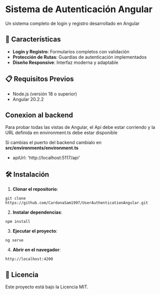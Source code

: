 # Sistema de Autenticación Angular

Un sistema completo de login y registro desarrollado en Angular 

## 🚀 Características

- **Login y Registro**: Formularios completos con validación
- **Protección de Rutas**: Guardias de autenticación implementados
- **Diseño Responsive**: Interfaz moderna y adaptable

## 📋 Requisitos Previos

- Node.js (versión 18 o superior)
- Angular 20.2.2

## Conexion al backend
Para probar todas las vistas de Angular, el Api debe estar corriendo y la URL definida en environment.ts debe estar disponible

Si cambias el puerto del backend cambialo en **src/environments/environment.ts**
- apiUrl: 'http://localhost:5117/api'

## 🛠️ Instalación

1. **Clonar el repositorio**:
```
git clone https://github.com/CardonaSam1997/UserAuthenticationAngular.git
```

2. **Instalar dependencias**:
```
npm install
```

3. **Ejecutar el proyecto**:
```
ng serve
```

4. **Abrir en el navegador**:
```
http://localhost:4200
```


## 📄 Licencia

Este proyecto está bajo la Licencia MIT.
